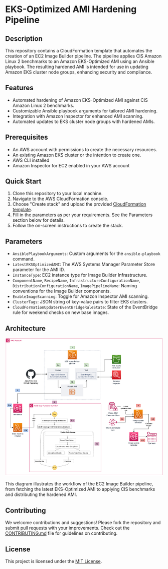 # EKS-Optimized AMI Hardening Pipeline

## Description

This repository contains a CloudFormation template that automates the creation of an EC2 Image Builder pipeline. The pipeline applies CIS Amazon Linux 2 benchmarks to an Amazon EKS-Optimized AMI using an Ansible playbook. The resulting hardened AMI is intended for use in updating Amazon EKS cluster node groups, enhancing security and compliance.

## Features

- Automated hardening of Amazon EKS-Optimized AMI against CIS Amazon Linux 2 benchmarks.
- Customizable Ansible playbook arguments for tailored AMI hardening.
- Integration with Amazon Inspector for enhanced AMI scanning.
- Automated updates to EKS cluster node groups with hardened AMIs.

## Prerequisites

- An AWS account with permissions to create the necessary resources.
- An existing Amazon EKS cluster or the intention to create one.
- AWS CLI installed
- Amazon Inspector for EC2 enabled in your AWS account

## Quick Start

1. Clone this repository to your local machine.
2. Navigate to the AWS CloudFormation console.
3. Choose "Create stack" and upload the provided [CloudFormation template](CloudFormation/AMI-Pipeline-Auto-Replace.yml).
4. Fill in the parameters as per your requirements. See the Parameters section below for details.
5. Follow the on-screen instructions to create the stack.

## Parameters

- `AnsiblePlaybookArguments`: Custom arguments for the `ansible-playbook` command.
- `LatestEKSOptimizedAMI`: The AWS Systems Manager Parameter Store parameter for the AMI ID.
- `InstanceType`: EC2 instance type for Image Builder Infrastructure.
- `ComponentName`, `RecipeName`, `InfrastructureConfigurationName`, `DistributionConfigurationName`, `ImagePipelineName`: Naming conventions for the Image Builder components.
- `EnableImageScanning`: Toggle for Amazon Inspector AMI scanning.
- `ClusterTags`: JSON string of key-value pairs to filter EKS clusters.
- `CloudFormationUpdaterEventBridgeRuleState`: State of the EventBridge rule for weekend checks on new base images.

## Architecture

![Solution Architecture](images/architecture_diagram.png)

This diagram illustrates the workflow of the EC2 Image Builder pipeline, from fetching the latest EKS-Optimized AMI to applying CIS benchmarks and distributing the hardened AMI.

## Contributing

We welcome contributions and suggestions! Please fork the repository and submit pull requests with your improvements. Check out the [CONTRIBUTING.md](CONTRIBUTING.md) file for guidelines on contributing.

## License

This project is licensed under the [MIT License](LICENSE).
